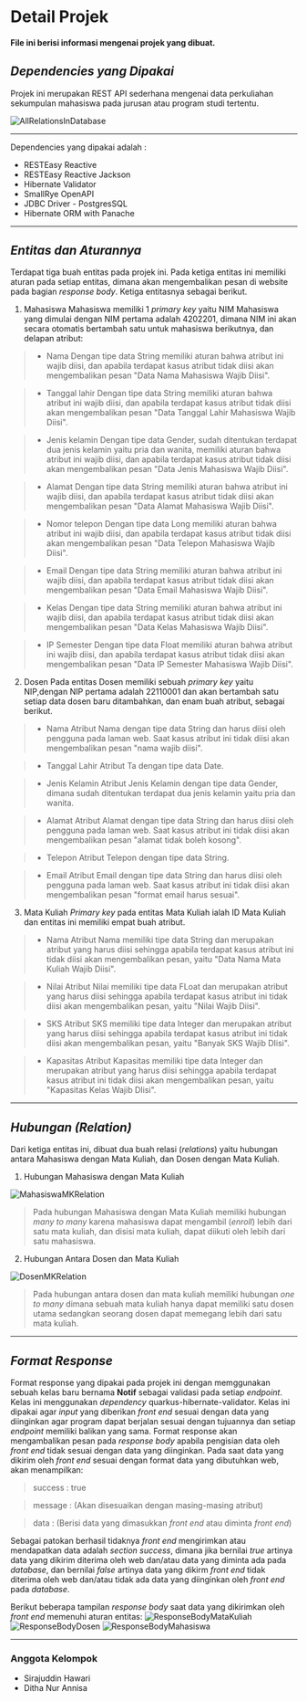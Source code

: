 # Detail Projek
#### File ini berisi informasi mengenai projek yang dibuat.
## *Dependencies yang Dipakai*

Projek ini merupakan REST API sederhana mengenai data perkuliahan sekumpulan mahasiswa pada jurusan atau program studi tertentu. 

![AllRelationsInDatabase](AllRelationsInDatabase.png)

--- 
Dependencies yang dipakai adalah :
- RESTEasy Reactive
- RESTEasy Reactive Jackson
- Hibernate Validator
- SmallRye OpenAPI
- JDBC Driver - PostgresSQL
- Hibernate ORM with Panache 

---
## *Entitas dan Aturannya*
Terdapat tiga buah entitas pada projek ini. Pada ketiga entitas ini memiliki aturan pada setiap entitas, dimana akan mengembalikan pesan di website pada bagian *response body*.  Ketiga entitasnya sebagai berikut.
1. Mahasiswa 
Mahasiswa memiliki 1 *primary key* yaitu NIM Mahasiswa yang dimulai dengan NIM pertama adalah 4202201, dimana NIM ini akan secara otomatis bertambah satu untuk mahasiswa berikutnya, dan delapan atribut:
> - Nama 
Dengan tipe data String memiliki aturan bahwa atribut ini wajib diisi, dan apabila terdapat kasus atribut tidak diisi akan mengembalikan pesan "Data Nama Mahasiswa Wajib Diisi".

> - Tanggal lahir
Dengan tipe data String memiliki aturan bahwa atribut ini wajib diisi, dan apabila terdapat kasus atribut tidak diisi akan mengembalikan pesan "Data Tanggal Lahir Mahasiswa Wajib Diisi".

> - Jenis kelamin 
Dengan tipe data Gender, sudah ditentukan terdapat dua jenis kelamin yaitu pria dan wanita, memiliki aturan bahwa atribut ini wajib diisi, dan apabila terdapat kasus atribut tidak diisi akan mengembalikan pesan "Data Jenis Mahasiswa Wajib Diisi".

> - Alamat
Dengan tipe data String memiliki aturan bahwa atribut ini wajib diisi, dan apabila terdapat kasus atribut tidak diisi akan mengembalikan pesan "Data Alamat Mahasiswa Wajib Diisi".

> - Nomor telepon
Dengan tipe data Long memiliki aturan bahwa atribut ini wajib diisi, dan apabila terdapat kasus atribut tidak diisi akan mengembalikan pesan "Data Telepon Mahasiswa Wajib Diisi".

> - Email
Dengan tipe data String memiliki aturan bahwa atribut ini wajib diisi, dan apabila terdapat kasus atribut tidak diisi akan mengembalikan pesan "Data Email Mahasiswa Wajib Diisi".

> - Kelas
Dengan tipe data String memiliki aturan bahwa atribut ini wajib diisi, dan apabila terdapat kasus atribut tidak diisi akan mengembalikan pesan "Data Kelas Mahasiswa Wajib Diisi".

> - IP Semester 
Dengan tipe data Float memiliki aturan bahwa atribut ini wajib diisi, dan apabila terdapat kasus atribut tidak diisi akan mengembalikan pesan "Data IP Semester Mahasiswa Wajib Diisi".


2. Dosen
Pada entitas Dosen memiliki sebuah *primary key* yaitu NIP,dengan NIP pertama adalah 22110001 dan akan bertambah satu setiap data dosen baru ditambahkan, dan enam buah atribut, sebagai berikut.
> - Nama
Atribut Nama dengan tipe data String dan harus diisi oleh pengguna pada laman web. Saat kasus atribut ini tidak diisi akan mengembalikan pesan "nama wajib diisi".

> - Tanggal Lahir
Atribut Ta dengan tipe data Date.

> - Jenis Kelamin
Atribut Jenis Kelamin dengan tipe data Gender, dimana sudah ditentukan terdapat dua jenis kelamin yaitu pria dan wanita.

> - Alamat
Atribut Alamat dengan tipe data String dan harus diisi oleh pengguna pada laman web. Saat kasus atribut ini tidak diisi akan mengembalikan pesan "alamat tidak boleh kosong".

> - Telepon 
Atribut Telepon dengan tipe data String.

> - Email
Atribut Email dengan tipe data String dan harus diisi oleh pengguna pada laman web. Saat kasus atribut ini tidak diisi akan mengembalikan pesan "format email harus sesuai".

3. Mata Kuliah
*Primary key* pada entitas Mata Kuliah ialah ID Mata Kuliah dan entitas ini memiliki empat buah atribut.
> - Nama
Atribut Nama memiliki tipe data String dan merupakan atribut yang harus diisi sehingga apabila terdapat kasus atribut ini tidak diisi akan mengembalikan pesan, yaitu "Data Nama Mata Kuliah Wajib Diisi".

> - Nilai
Atribut Nilai memiliki tipe data FLoat dan merupakan atribut yang harus diisi sehingga apabila terdapat kasus atribut ini tidak diisi akan mengembalikan pesan, yaitu "Nilai Wajib Diisi".

> - SKS
Atribut SKS memiliki tipe data Integer dan merupakan atribut yang harus diisi sehingga apabila terdapat kasus atribut ini tidak diisi akan mengembalikan pesan, yaitu "Banyak SKS Wajib DIisi". 

> - Kapasitas
Atribut Kapasitas memiliki tipe data Integer dan merupakan atribut yang harus diisi sehingga apabila terdapat kasus atribut ini tidak diisi akan mengembalikan pesan, yaitu "Kapasitas Kelas Wajib DIisi". 

---
## *Hubungan (Relation)*
Dari ketiga entitas ini, dibuat dua buah relasi (*relations*) yaitu hubungan antara Mahasiswa dengan Mata Kuliah, dan Dosen dengan Mata Kuliah.
1. Hubungan Mahasiswa dengan Mata Kuliah

![MahasiswaMKRelation](MahasiswaMKRelation.png)
> Pada hubungan Mahasiswa dengan Mata Kuliah memiliki hubungan *many to many* karena mahasiswa dapat mengambil (*enroll*) lebih dari satu mata kuliah, dan disisi mata kuliah, dapat diikuti oleh lebih dari satu mahasiswa.

2. Hubungan Antara Dosen dan Mata Kuliah

![DosenMKRelation](DosenMKRelation.png)
> Pada hubungan antara dosen dan mata kuliah memiliki hubungan *one to many* dimana sebuah mata kuliah hanya dapat memiliki satu dosen utama sedangkan seorang dosen dapat memegang lebih dari satu mata kuliah.

---
## *Format Response*
Format response yang dipakai pada projek ini dengan memggunakan sebuah kelas baru bernama **Notif** sebagai validasi pada setiap *endpoint*. Kelas ini menggunakan *dependency* quarkus-hibernate-validator.
Kelas ini dipakai agar *input* yang diberikan *front end* sesuai dengan data yang diinginkan agar program dapat berjalan sesuai dengan tujuannya dan setiap *endpoint* memiliki balikan yang sama.
Format response akan mengambalikan pesan pada *response body* apabila pengisian data oleh *front end* tidak sesuai dengan data yang diinginkan. 
Pada saat data yang dikirim oleh *front end* sesuai dengan format data yang dibutuhkan web, akan menampilkan: 
> success : true

> message : (Akan disesuaikan dengan masing-masing atribut)

> data : (Berisi data yang dimasukkan *front end* atau diminta *front end*)

Sebagai patokan berhasil tidaknya *front end* mengirimkan atau mendapatkan data adalah *section* *success*, dimana jika bernilai *true* artinya data yang dikirim diterima oleh web dan/atau data yang diminta ada pada *database*, dan bernilai *false* artinya data yang dikirm *front end* tidak diterima oleh web dan/atau tidak ada data yang diinginkan oleh *front end* pada *database*.

Berikut beberapa tampilan *response body* saat data yang dikirimkan oleh *front end* memenuhi aturan entitas:
![ResponseBodyMataKuliah](ResponseBodyMataKuliah.png)
![ResponseBodyDosen](ResponseBodyDosen.png)
![ResponseBodyMahasiswa](ResponseBodyMahasiswa.png)

---
### Anggota Kelompok
- Sirajuddin Hawari
- Ditha Nur Annisa